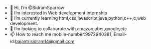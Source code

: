 - 👋 Hi, I’m @SidramSparrow
- 👀 I’m interested in Web development internship
- 🌱 I’m currently learning html,css,javascript,java,python,c++,c,web development.
- 💞️ I’m looking to collaborate with amazon,uber,google,etc
- 📫 How to reach me mobile-number:9972940381, Email-id:bajantrisidram14@gmail.com

<!---
SidramSparrow/SidramSparrow is a ✨ special ✨ repository because its `README.md` (this file) appears on your GitHub profile.
You can click the Preview link to take a look at your changes.
--->
